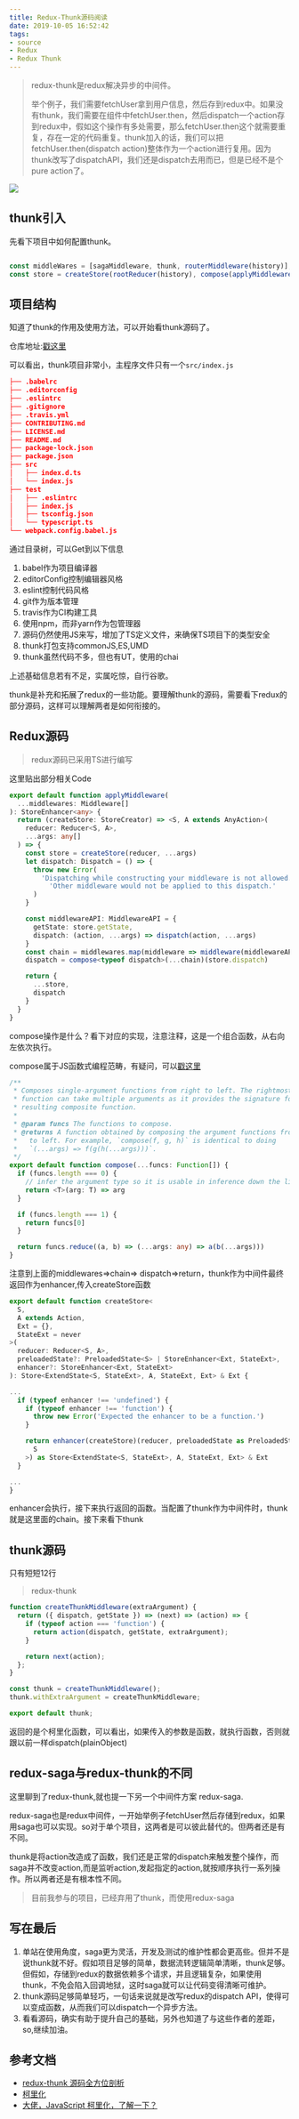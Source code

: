 ```yaml
---
title: Redux-Thunk源码阅读
date: 2019-10-05 16:52:42
tags:
- source
- Redux
- Redux Thunk
---
```


> redux-thunk是redux解决异步的中间件。
> 
> 举个例子，我们需要fetchUser拿到用户信息，然后存到redux中。如果没有thunk，我们需要在组件中fetchUser.then，然后dispatch一个action存到redux中，假如这个操作有多处需要，那么fetchUser.then这个就需要重复，存在一定的代码重复。thunk加入的话，我们可以把fetchUser.then(dispatch action)整体作为一个action进行复用。因为thunk改写了dispatchAPI，我们还是dispatch去用而已，但是已经不是个pure action了。

 ![](http://static.1991421.cn/2019-10-05-025840.jpg)
 
 
## thunk引入

先看下项目中如何配置thunk。

```javascript

const middleWares = [sagaMiddleware, thunk, routerMiddleware(history)];
const store = createStore(rootReducer(history), compose(applyMiddleware(...middleWares), reduxDevtools));
```


## 项目结构

知道了thunk的作用及使用方法，可以开始看thunk源码了。

仓库地址:[戳这里](https://github.com/reduxjs/redux-thunk)

可以看出，thunk项目非常小，主程序文件只有一个`src/index.js`


```json
├── .babelrc 		   
├── .editorconfig  
├── .eslintrc 
├── .gitignore
├── .travis.yml 	
├── CONTRIBUTING.md
├── LICENSE.md
├── README.md
├── package-lock.json
├── package.json
├── src
│   ├── index.d.ts	
│   └── index.js  
├── test
│   ├── .eslintrc
│   ├── index.js
│   ├── tsconfig.json
│   └── typescript.ts
└── webpack.config.babel.js 

```

通过目录树，可以Get到以下信息

1. babel作为项目编译器
2. editorConfig控制编辑器风格
3. eslint控制代码风格
4. git作为版本管理
5. travis作为CI构建工具
6. 使用npm，而非yarn作为包管理器
7. 源码仍然使用JS来写，增加了TS定义文件，来确保TS项目下的类型安全
8. thunk打包支持commonJS,ES,UMD
9. thunk虽然代码不多，但也有UT，使用的chai

上述基础信息若有不足，实属吃惊，自行谷歌。

thunk是补充和拓展了redux的一些功能。要理解thunk的源码，需要看下redux的部分源码，这样可以理解两者是如何衔接的。

## Redux源码

> redux源码已采用TS进行编写

这里贴出部分相关Code

```typescript
export default function applyMiddleware(
  ...middlewares: Middleware[]
): StoreEnhancer<any> {
  return (createStore: StoreCreator) => <S, A extends AnyAction>(
    reducer: Reducer<S, A>,
    ...args: any[]
  ) => {
    const store = createStore(reducer, ...args)
    let dispatch: Dispatch = () => {
      throw new Error(
        'Dispatching while constructing your middleware is not allowed. ' +
          'Other middleware would not be applied to this dispatch.'
      )
    }

    const middlewareAPI: MiddlewareAPI = {
      getState: store.getState,
      dispatch: (action, ...args) => dispatch(action, ...args)
    }
    const chain = middlewares.map(middleware => middleware(middlewareAPI))
    dispatch = compose<typeof dispatch>(...chain)(store.dispatch)

    return {
      ...store,
      dispatch
    }
  }
}

```

compose操作是什么？看下对应的实现，注意注释，这是一个组合函数，从右向左依次执行。

compose属于JS函数式编程范畴，有疑问，可以[戳这里](https://llh911001.gitbooks.io/mostly-adequate-guide-chinese/content/ch5.html)


```typescript
/**
 * Composes single-argument functions from right to left. The rightmost
 * function can take multiple arguments as it provides the signature for the
 * resulting composite function.
 *
 * @param funcs The functions to compose.
 * @returns A function obtained by composing the argument functions from right
 *   to left. For example, `compose(f, g, h)` is identical to doing
 *   `(...args) => f(g(h(...args)))`.
 */
export default function compose(...funcs: Function[]) {
  if (funcs.length === 0) {
    // infer the argument type so it is usable in inference down the line
    return <T>(arg: T) => arg
  }

  if (funcs.length === 1) {
    return funcs[0]
  }

  return funcs.reduce((a, b) => (...args: any) => a(b(...args)))
}

```

注意到上面的middlewares=>chain=> dispatch=>return，thunk作为中间件最终返回作为enhancer,传入createStore函数


```typescript
export default function createStore<
  S,
  A extends Action,
  Ext = {},
  StateExt = never
>(
  reducer: Reducer<S, A>,
  preloadedState?: PreloadedState<S> | StoreEnhancer<Ext, StateExt>,
  enhancer?: StoreEnhancer<Ext, StateExt>
): Store<ExtendState<S, StateExt>, A, StateExt, Ext> & Ext {

...
  if (typeof enhancer !== 'undefined') {
    if (typeof enhancer !== 'function') {
      throw new Error('Expected the enhancer to be a function.')
    }

    return enhancer(createStore)(reducer, preloadedState as PreloadedState<
      S
    >) as Store<ExtendState<S, StateExt>, A, StateExt, Ext> & Ext
  }

...
}
```

enhancer会执行，接下来执行返回的函数。当配置了thunk作为中间件时，thunk就是这里面的chain。接下来看下thunk

## thunk源码

只有短短12行

> redux-thunk


```javascript
function createThunkMiddleware(extraArgument) {
  return ({ dispatch, getState }) => (next) => (action) => {
    if (typeof action === 'function') {
      return action(dispatch, getState, extraArgument);
    }

    return next(action);
  };
}

const thunk = createThunkMiddleware();
thunk.withExtraArgument = createThunkMiddleware;

export default thunk;
```

返回的是个柯里化函数，可以看出，如果传入的参数是函数，就执行函数，否则就跟以前一样dispatch(plainObject)

## redux-saga与redux-thunk的不同
这里聊到了redux-thunk,就也提一下另一个中间件方案 redux-saga.

redux-saga也是redux中间件，一开始举例子fetchUser然后存储到redux，如果用saga也可以实现。so对于单个项目，这两者是可以彼此替代的。但两者还是有不同。

thunk是将action改造成了函数，我们还是正常的dispatch来触发整个操作，而saga并不改变action,而是监听action,发起指定的action,就按顺序执行一系列操作。所以两者还是有根本性不同。 

> 目前我参与的项目，已经弃用了thunk，而使用redux-saga

## 写在最后

1. 单站在使用角度，saga更为灵活，开发及测试的维护性都会更高些。但并不是说thunk就不好。假如项目足够的简单，数据流转逻辑简单清晰，thunk足够。但假如，存储到redux的数据依赖多个请求，并且逻辑复杂，如果使用thunk，不免会陷入回调地狱，这时saga就可以让代码变得清晰可维护。
2. thunk源码足够简单轻巧，一句话来说就是改写redux的dispatch API，使得可以变成函数，从而我们可以dispatch一个异步方法。
3. 看看源码，确实有助于提升自己的基础，另外也知道了与这些作者的差距，so,继续加油。

## 参考文档

- [redux-thunk 源码全方位剖析](https://sosout.github.io/2018/09/09/redux-thunk-source-analysis.html)
- [柯里化](https://zh.wikipedia.org/wiki/%E6%9F%AF%E9%87%8C%E5%8C%96)
- [大佬，JavaScript 柯里化，了解一下？](https://juejin.im/post/5af13664f265da0ba266efcf)